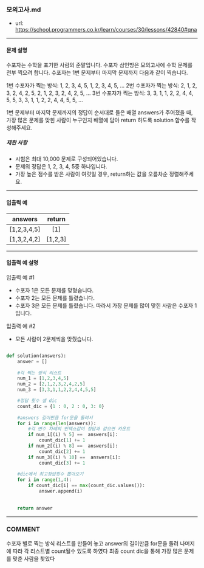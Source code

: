 ### 모의고사.md

 - url: https://school.programmers.co.kr/learn/courses/30/lessons/42840#qna
 
 --------
 
#### 문제 설명
수포자는 수학을 포기한 사람의 준말입니다. 수포자 삼인방은 모의고사에 수학 문제를 전부 찍으려 합니다. 수포자는 1번 문제부터 마지막 문제까지 다음과 같이 찍습니다.

1번 수포자가 찍는 방식: 1, 2, 3, 4, 5, 1, 2, 3, 4, 5, ...
2번 수포자가 찍는 방식: 2, 1, 2, 3, 2, 4, 2, 5, 2, 1, 2, 3, 2, 4, 2, 5, ...
3번 수포자가 찍는 방식: 3, 3, 1, 1, 2, 2, 4, 4, 5, 5, 3, 3, 1, 1, 2, 2, 4, 4, 5, 5, ...

1번 문제부터 마지막 문제까지의 정답이 순서대로 들은 배열 answers가 주어졌을 때, 가장 많은 문제를 맞힌 사람이 누구인지 배열에 담아 return 하도록 solution 함수를 작성해주세요.

##### 제한 사항
 - 시험은 최대 10,000 문제로 구성되어있습니다.
 - 문제의 정답은 1, 2, 3, 4, 5중 하나입니다.
 - 가장 높은 점수를 받은 사람이 여럿일 경우, return하는 값을 오름차순 정렬해주세요.
 
--------
 
#### 입출력 예
|answers|return|
|:---:|:---:|
|[1,2,3,4,5]|[1]|
|[1,3,2,4,2]|[1,2,3]|
 
--------

#### 입출력 예 설명
입출력 예 #1

 - 수포자 1은 모든 문제를 맞혔습니다.
 - 수포자 2는 모든 문제를 틀렸습니다.
 - 수포자 3은 모든 문제를 틀렸습니다.
따라서 가장 문제를 많이 맞힌 사람은 수포자 1입니다.

입출력 예 #2

 - 모든 사람이 2문제씩을 맞췄습니다.

```python

def solution(answers):
    answer = []
    
    #각 찍는 방식 리스트
    num_1 = [1,2,3,4,5]
    num_2 = [2,1,2,3,2,4,2,5]
    num_3 = [3,3,1,1,2,2,4,4,5,5]

    #정답 횟수 셀 dic
    count_dic = {1 : 0, 2 : 0, 3: 0}
    
    #answers 길이만큼 for문을 돌려서
    for i in range(len(answers)):
        #각 변수 차례의 인덱스값이 정답과 같으면 카운트
        if num_1[(i) % 5] ==  answers[i]:
            count_dic[1] += 1 
        if num_2[(i) % 8] ==  answers[i]:
            count_dic[2] += 1 
        if num_3[(i) % 10] ==  answers[i]:
            count_dic[3] += 1 
    
    #dic에서 최고정답횟수 뽑아오기
    for i in range(1,4):
        if count_dic[i] == max(count_dic.values()):
            answer.append(i)
    
    
    return answer

```

------
### COMMENT
수포자 별로 찍는 방식 리스트를 만들어 놓고 answer의 길이만큼 for문을 돌려
나머지에 따라 각 리스트별 count될수 있도록 하였다
최종 count dic을 통해 가장 많은 문제를 맞춘 사람을 찾았다

